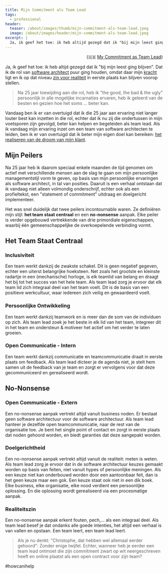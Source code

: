 ```yaml
---
title: Mijn Commitment als Team Lead
tags:
  - professional
header:
  teaser: /about/images/thumb/mijn-commitment-als-team-lead.jpeg
  image: /about/images/header/mijn-commitment-als-team-lead.jpeg
excerpt: |
  Ja, ik geef het toe: ik heb altijd gezegd dat ik "bij mijn leest ging blijven". Dat ik de rol van [software architect](I-Software-Architect) puur ging houden, omdat daar mijn [kracht](Problem-Seeker) ligt en ik op dat niveau [zin voor realiteit](50-Shades-of-Ceremony) in eerste plaats kan blijven voorop stellen.
---
```


<p style="text-align:right">(🇬🇧 <a href="My-Commitment-as-Team-Lead">My Commitment as Team Lead</a>)</p>

Ja, ik geef het toe: ik heb altijd gezegd dat ik "bij mijn leest ging blijven". Dat ik de rol van [software architect](I-Software-Architect) puur ging houden, omdat daar mijn [kracht](Problem-Seeker) ligt en ik op dat niveau [zin voor realiteit](50-Shades-of-Ceremony) in eerste plaats kan blijven voorop stellen.

> Na 25 jaar toewijding aan die rol, heb ik "the good, the bad & the ugly" persoonlijk in alle mogelijke incarnaties ervaren, heb ik geleerd van de besten en gezien hoe het soms ... beter kan.

Vandaag ben ik er van overtuigd dat ik die 25 jaar aan ervaring niet langer louter best kan inzetten in die rol, echter dat ik nu zij die ondertussen in mijn voetsporen zijn gevolgd, beter kan helpen en begeleiden als team lead. Als ik vandaag mijn ervaring inzet om een team van software architecten te leiden, ben ik er van overtuigd dat ik beter mijn eigen doel kan bereiken: [het realiseren van de droom van mijn klant](I-Software-Architect).

## Mijn Peilers

Na 25 jaar heb ik daarom speciaal enkele maanden de tijd genomen om actief met verschillende mensen aan de slag te gaan om mijn persoonlijke managementstijl vorm te geven, op basis van mijn persoonlijke ervaringen als software architect, in tal van posities. Daaruit is een verhaal ontstaan dat ik vandaag niet alleen volmondig onderschrijf, echter ook als een profieltekst, een "statement of commitment" uitdraag en doelgericht implementeer.

Het was snel duidelijk dat twee peilers incontournable waren. Ze definiëren mijn stijl: **het team staat centraal** en een **no-nonsense** aanpak. Elke peiler is verder opgebouwd vertrekkende van drie primordiale eigenschappen, waarbij één gemeenschappelijke de overkoepelende verbinding vormt.

## Het Team Staat Centraal

### Inclusiviteit

Een team werkt dankzij de zwakste schakel. Dit is geen negatief gegeven, echter een uiterst belangrijke hoeksteen. Net zoals het grootste en kleinste radartje in een (mechanische) horloge, is elk teamlid van belang en draagt het bij tot het succes van het hele team. Als team lead zorg je ervoor dat elk team lid zich integraal deel van het team voelt. Dit is de basis van een positieve werkcultuur, waar iedereen zich veilig en gewaardeerd voelt.

### Persoonlijke Ontwikkeling

Een team werkt dankzij teamwork en is meer dan de som van de individuen op zich. Als team lead zoek je het beste in elk lid van het team, integreer dit in het team en ondersteun & motiveer het actief om het verder te laten groeien.

### Open Communicatie - Intern

Een team werkt dankzij communicatie en teamcommunicatie draait in eerste plaats om feedback. Als team lead dicteer je de agenda niet, je stelt hem samen uit de feedback van je team en zorgt er vervolgens voor dat deze gecommuniceerd en gerealiseerd wordt.

## No-Nonsense

### Open Communicatie - Extern

Een no-nonsense aanpak vertrekt altijd vanuit business noden. Er bestaat geen software architectuur voor de software architectuur. Als team lead hanteer je dezelfde open teamcommunicatie, naar de rest van de organisatie toe. Je bent het single point of contact en zorgt in eerste plaats dat noden gehoord worden, en biedt garanties dat deze aangepakt worden.

### Doelgerichtheid

Een no-nonsense aanpak vertrekt altijd vanuit de realiteit: meten is weten. Als team lead zorg je ervoor dat in de software architectuur keuzes gemaakt worden op basis van feiten, niet vanuit hypes of persoonlijke meningen. Als een keuze niet kan onderbouwd worden door een aantoonbaar feit, dan is het geen keuze maar een gok. Een keuze staat ook niet in een dik boek. Elke business, elke organisatie, elke nood verdient een persoonlijke oplossing. En die oplossing wordt gerealiseerd via een procesmatige aanpak.

### Realiteitszin

Een no-nonsense aanpak erkent fouten, pech,... als een integraal deel. Als team lead besef je dat ondanks alle goede intenties, het altijd een verhaal is van vallen en opstaan. Een team leert, een team lead leert.

> Als je nu denkt: "Christophe, dat hebben wel allemaal eerder gehoord": Zonder enige twijfel. Echter, wanneer heb je eerder een team lead ontmoet die zijn commitment zwart op wit neergeschreven heeft en online plaatst als een open contract voor zijn team?

&#35;howcanihelp
